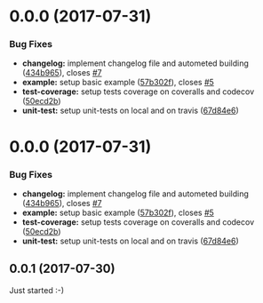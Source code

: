 <a name="0.0.0"></a>
# 0.0.0 (2017-07-31)


### Bug Fixes

* **changelog:** implement changelog file and autometed building ([434b965](https://github.com/BioPhoton/angular-formatter-parser/commit/434b965)), closes [#7](https://github.com/BioPhoton/angular-formatter-parser/issues/7)
* **example:** setup basic example ([57b302f](https://github.com/BioPhoton/angular-formatter-parser/commit/57b302f)), closes [#5](https://github.com/BioPhoton/angular-formatter-parser/issues/5)
* **test-coverage:** setup tests coverage on coveralls and codecov ([50ecd2b](https://github.com/BioPhoton/angular-formatter-parser/commit/50ecd2b))
* **unit-test:** setup unit-tests on local and on travis ([67d84e6](https://github.com/BioPhoton/angular-formatter-parser/commit/67d84e6))



<a name="0.0.0"></a>
# 0.0.0 (2017-07-31)


### Bug Fixes

* **changelog:** implement changelog file and autometed building ([434b965](https://github.com/BioPhoton/angular-formatter-parser/commit/434b965)), closes [#7](https://github.com/BioPhoton/angular-formatter-parser/issues/7)
* **example:** setup basic example ([57b302f](https://github.com/BioPhoton/angular-formatter-parser/commit/57b302f)), closes [#5](https://github.com/BioPhoton/angular-formatter-parser/issues/5)
* **test-coverage:** setup tests coverage on coveralls and codecov ([50ecd2b](https://github.com/BioPhoton/angular-formatter-parser/commit/50ecd2b))
* **unit-test:** setup unit-tests on local and on travis ([67d84e6](https://github.com/BioPhoton/angular-formatter-parser/commit/67d84e6))



<a name="0.0.1"></a>
## 0.0.1 (2017-07-30)

Just started :-)



